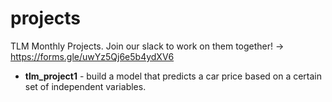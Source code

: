 # projects
TLM Monthly Projects. Join our slack to work on them together! -> https://forms.gle/uwYz5Qj6e5b4ydXV6

-  **tlm_project1** - build a model that predicts a car price based on a certain set of independent variables.
